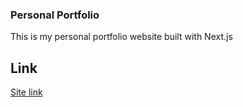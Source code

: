 ### Personal Portfolio

This is my personal portfolio website built with Next.js

## Link
<a href="https://therealvig.netlify.app">Site link</a>
